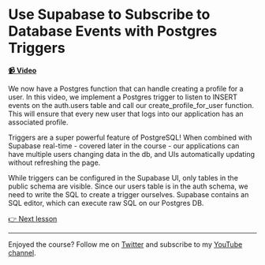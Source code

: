 # Use Supabase to Subscribe to Database Events with Postgres Triggers

**[📹 Video](https://egghead.io/lessons/supabase-use-supabase-to-subscribe-to-database-events-with-postgres-triggers)**

We now have a Postgres function that can handle creating a profile for a user. In this video, we implement a Postgres trigger to listen to INSERT events on the auth.users table and call our create_profile_for_user function. This will ensure that every new user that logs into our application has an associated profile.

Triggers are a super powerful feature of PostgreSQL! When combined with Supabase real-time - covered later in the course - our applications can have multiple users changing data in the db, and UIs automatically updating without refreshing the page.

While triggers can be configured in the Supabase UI, only tables in the public schema are visible. Since our users table is in the auth schema, we need to write the SQL to create a trigger ourselves. Supabase contains an SQL editor, which can execute raw SQL on our Postgres DB.

[👉 Next lesson](/10-create-a-stripe-customer-with-next-js-api-routes)

---

Enjoyed the course? Follow me on [Twitter](https://twitter.com/jonmeyers_io) and subscribe to my [YouTube channel](https://www.youtube.com/channel/UCPitAIwktfCfcMR4kDWebDQ).
